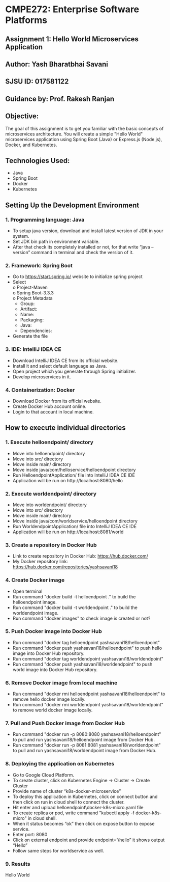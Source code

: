 # CMPE272: Enterprise Software Platforms
## Assignment 1: Hello World Microservices Application
## Author: Yash Bharatbhai Savani
## SJSU ID: 017581122
## Guidance by: Prof. Rakesh Ranjan
## Objective:
The goal of this assignment is to get you familiar with the basic concepts of microservices architecture. You will create a simple "Hello World" microservices application using Spring Boot (Java) or Express.js (Node.js), Docker, and Kubernetes.
## Technologies Used:
- Java<br>
- Spring Boot<br>
- Docker<br>
- Kubernetes<br>

## Setting Up the Development Environment

### 1. Programming language: Java

-	To setup java version, download and install latest version of JDK in your system.
-	Set JDK bin path in environment variable.
-	After that check its completely installed or not, for that write “java –version” command in terminal and check the version of it.

### 2. Framework: Spring Boot

-	Go to https://start.spring.io/ website to initialize spring project
-	Select<br> 
  o	Project-Maven<br>
  o	Spring Boot-3.3.3<br>
  o	Project Metadata<br>
    - Group:<br>
    -	Artifact:<br> 
    -	Name:<br> 
    -	Packaging:<br> 
    -	Java:<br> 
    -	Dependencies:<br> 
-	Generate the file

### 3. IDE: IntelliJ IDEA CE

-	Download IntelliJ IDEA CE from its official website.
-	Install it and select default language as Java.
-	Open project which you generate through Spring initializer.
-	Develop microservices in it.

### 4. Containerization: Docker

-	Download Docker from its official website.
-	Create Docker Hub account online.
-	Login to that account in local machine.

## How to execute individual directories

### 1. Execute helloendpoint/ directory

- Move into helloendpoint/ directory<br>
- Move into src/ directory<br>
- Move inside main/ directory<br>
- Move inside java/com/helloservice/helloendpoint directory<br>
- Run HelloendpointApplication/ file into IntelliJ IDEA CE IDE<br>
- Application will be run on http://localhost:8080/hello

### 2. Execute worldendpoint/ directory

- Move into worldendpoint/ directory<br>
- Move into src/ directory<br>
- Move inside main/ directory<br>
- Move inside java/com/worldservice/helloendpoint directory<br>
- Run WorldendpointApplication/ file into IntelliJ IDEA CE IDE<br>
- Application will be run on http://localhost:8081/world

### 3. Create a repository in Docker Hub

- Link to create repository in Docker Hub: https://hub.docker.com/<br>
- My Docker repository link: https://hub.docker.com/repositories/yashsavani18

### 4. Create Docker image

- Open terminal<br>
- Run command "docker build -t helloendpoint ." to build the helloendpoint image.<br>
- Run command "docker build -t worldendpoint ." to build the worldendpoint image.<br>
- Run command "docker images" to check image is created or not?<br>

### 5. Push Docker image into Docker Hub

- Run command "docker tag helloendpoint yashsavani18/helloendpoint"<br>
- Run command "docker push yashsavani18/helloendpoint" to push hello image into Docker Hub repository.<br>
- Run command "docker tag worldendpoint yashsavani18/worldendpoint"<br>
- Run command "docker push yashsavani18/worldendpoint" to push world image into Docker Hub repository.<br>

### 6. Remove Docker image from local machine

- Run command "docker rmi helloendpoint yashsavani18/helloendpoint" to remove hello docker image locally.<br>
- Run command "docker rmi worldendpoint yashsavani18/worldendpoint" to remove world docker image locally.<br>

### 7. Pull and Push Docker image from Docker Hub

- Run command "docker run -p 8080:8080 yashsavani18/helloendpoint" to pull and run yashsavani18/helloendpoint image from Docker Hub.<br>
- Run command "docker run -p 8081:8081 yashsavani18/worldendpoint" to pull and run yashsavani18/worldendpoint image from Docker Hub.<br>

### 8. Deploying the application on Kubernetes

-	Go to Google Cloud Platform.<br>
-	To create cluster, click on Kubernetes Engine -> Cluster -> Create Cluster<br>
-	Provide name of cluster “k8s-docker-microservice”<br>
-	To deploy this application in Kubernetes, click on connect button and then click on run in cloud shell to connect the cluster.<br>
- Hit enter and upload helloendpoint\docker-k8s-micro.yaml file<br>
- To create replica or pod, write command "kubectl apply -f docker-k8s-micro" in cloud shell.
-	When it status becomes “ok” then click on expose button to expose service.
-	Enter port: 8080
-	Click on external endpoint and provide endpoint=”/hello” it shows output “Hello”
-	Follow same steps for worldservice as well.

### 9. Results

Hello World
